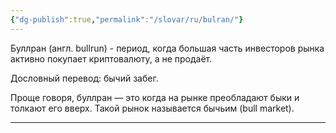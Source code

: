 ```yaml
---
{"dg-publish":true,"permalink":"/slovar/ru/bulran/"}
---
```



Буллран (англ. bullrun) - период, когда большая часть инвесторов рынка активно покупает криптовалюту, а не продаёт.

Дословный перевод: бычий забег.

Проще говоря, буллран — это когда на рынке преобладают быки и толкают его вверх. Такой рынок называется бычьим (bull market).

---
